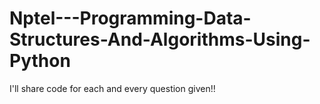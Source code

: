 # Nptel---Programming-Data-Structures-And-Algorithms-Using-Python
I'll share code for each and every question given!!
